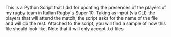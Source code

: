 This is a Python Script that I did for updating the presences of the players of my rugby team in Italian Rugby's Super 10.
Taking as input (via CLI) the players that will attend the match, the script asks for the name of the file and will do the rest.
Attached to the script, you will find a sample of how this file should look like. Note that it will only accept .txt files
